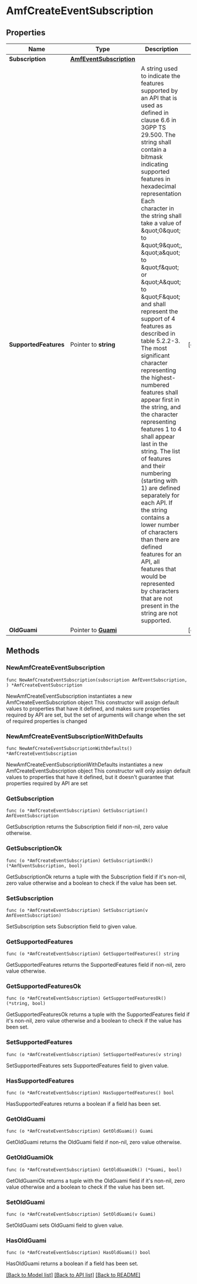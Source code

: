 # AmfCreateEventSubscription

## Properties

Name | Type | Description | Notes
------------ | ------------- | ------------- | -------------
**Subscription** | [**AmfEventSubscription**](AmfEventSubscription.md) |  | 
**SupportedFeatures** | Pointer to **string** | A string used to indicate the features supported by an API that is used as defined in clause  6.6 in 3GPP TS 29.500. The string shall contain a bitmask indicating supported features in  hexadecimal representation Each character in the string shall take a value of \&quot;0\&quot; to \&quot;9\&quot;,  \&quot;a\&quot; to \&quot;f\&quot; or \&quot;A\&quot; to \&quot;F\&quot; and shall represent the support of 4 features as described in  table 5.2.2-3. The most significant character representing the highest-numbered features shall  appear first in the string, and the character representing features 1 to 4 shall appear last  in the string. The list of features and their numbering (starting with 1) are defined  separately for each API. If the string contains a lower number of characters than there are  defined features for an API, all features that would be represented by characters that are not  present in the string are not supported.  | [optional] 
**OldGuami** | Pointer to [**Guami**](Guami.md) |  | [optional] 

## Methods

### NewAmfCreateEventSubscription

`func NewAmfCreateEventSubscription(subscription AmfEventSubscription, ) *AmfCreateEventSubscription`

NewAmfCreateEventSubscription instantiates a new AmfCreateEventSubscription object
This constructor will assign default values to properties that have it defined,
and makes sure properties required by API are set, but the set of arguments
will change when the set of required properties is changed

### NewAmfCreateEventSubscriptionWithDefaults

`func NewAmfCreateEventSubscriptionWithDefaults() *AmfCreateEventSubscription`

NewAmfCreateEventSubscriptionWithDefaults instantiates a new AmfCreateEventSubscription object
This constructor will only assign default values to properties that have it defined,
but it doesn't guarantee that properties required by API are set

### GetSubscription

`func (o *AmfCreateEventSubscription) GetSubscription() AmfEventSubscription`

GetSubscription returns the Subscription field if non-nil, zero value otherwise.

### GetSubscriptionOk

`func (o *AmfCreateEventSubscription) GetSubscriptionOk() (*AmfEventSubscription, bool)`

GetSubscriptionOk returns a tuple with the Subscription field if it's non-nil, zero value otherwise
and a boolean to check if the value has been set.

### SetSubscription

`func (o *AmfCreateEventSubscription) SetSubscription(v AmfEventSubscription)`

SetSubscription sets Subscription field to given value.


### GetSupportedFeatures

`func (o *AmfCreateEventSubscription) GetSupportedFeatures() string`

GetSupportedFeatures returns the SupportedFeatures field if non-nil, zero value otherwise.

### GetSupportedFeaturesOk

`func (o *AmfCreateEventSubscription) GetSupportedFeaturesOk() (*string, bool)`

GetSupportedFeaturesOk returns a tuple with the SupportedFeatures field if it's non-nil, zero value otherwise
and a boolean to check if the value has been set.

### SetSupportedFeatures

`func (o *AmfCreateEventSubscription) SetSupportedFeatures(v string)`

SetSupportedFeatures sets SupportedFeatures field to given value.

### HasSupportedFeatures

`func (o *AmfCreateEventSubscription) HasSupportedFeatures() bool`

HasSupportedFeatures returns a boolean if a field has been set.

### GetOldGuami

`func (o *AmfCreateEventSubscription) GetOldGuami() Guami`

GetOldGuami returns the OldGuami field if non-nil, zero value otherwise.

### GetOldGuamiOk

`func (o *AmfCreateEventSubscription) GetOldGuamiOk() (*Guami, bool)`

GetOldGuamiOk returns a tuple with the OldGuami field if it's non-nil, zero value otherwise
and a boolean to check if the value has been set.

### SetOldGuami

`func (o *AmfCreateEventSubscription) SetOldGuami(v Guami)`

SetOldGuami sets OldGuami field to given value.

### HasOldGuami

`func (o *AmfCreateEventSubscription) HasOldGuami() bool`

HasOldGuami returns a boolean if a field has been set.


[[Back to Model list]](../README.md#documentation-for-models) [[Back to API list]](../README.md#documentation-for-api-endpoints) [[Back to README]](../README.md)


